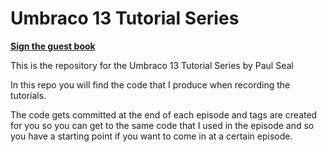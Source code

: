 # Umbraco 13 Tutorial Series

**[Sign the guest book](https://github.com/prjseal/Umbraco-13-Series/issues/1)**

This is the repository for the Umbraco 13 Tutorial Series by Paul Seal

In this repo you will find the code that I produce when recording the tutorials.

The code gets committed at the end of each episode and tags are created for you so you can get to the same code that I used in the episode and so you have a starting point if you want to come in at a certain episode.
